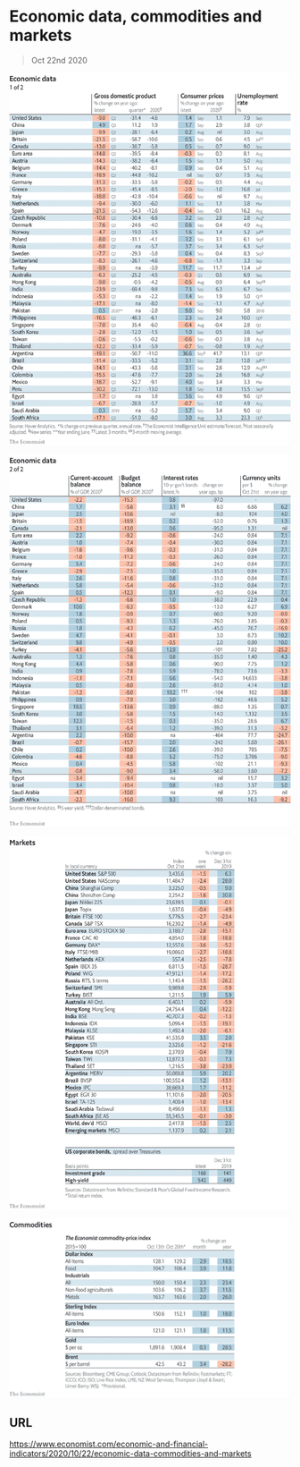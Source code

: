 # Economic data, commodities and markets

> Oct 22nd 2020



![](./images/20201024_INT101.png)



![](./images/20201024_INT102.png)



![](./images/20201024_INT201.png)



![](./images/20201024_INT401.png)

## URL

https://www.economist.com/economic-and-financial-indicators/2020/10/22/economic-data-commodities-and-markets

